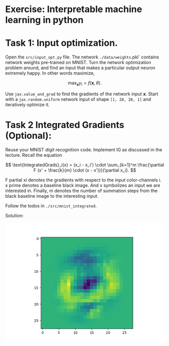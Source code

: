 # Exercise: Interpretable machine learning in python

# Task 1: Input optimization.
Open the `src/input_opt.py` file. The network `./data/weights`.pkl` contains network weights pre-trained on MNIST. Turn the network optimization problem around, and find an input that makes a particular output neuron extremely happy. In other words maximize,

$$ \max_\mathbf{x} y_i = f(\mathbf{x}, \theta) .$$

Use `jax.value_and_grad` to find the gradients of the network input $\mathbf{x}$.
Start with a `jax.random.uniform` network input of shape `[1, 28, 28, 1]` and 
iteratively optimize it.

# Task 2 Integrated Gradients (Optional):


Reuse your MNIST digit recognition code. Implement IG as discussed in the lecture. Recall the equation

$$ \text{IntegratedGrads}_i(x) = (x_i - x_i') \cdot \sum_{k=1}^m \frac{\partial F (x' + \frac{k}{m} \cdot (x - x'))}{\partial x_i}. $$

F partial xi denotes the gradients with respect to the input color-channels i.
x prime denotes a baseline black image. And x symbolizes an input we are interested in.
Finally, m denotes the number of summation steps from the black baseline image to the interesting input.

Follow the todos in `./src/mnist_integrated`.

Solution:

![cnn ig MNIST 0](./figures/IG_MNIST_0.png)


